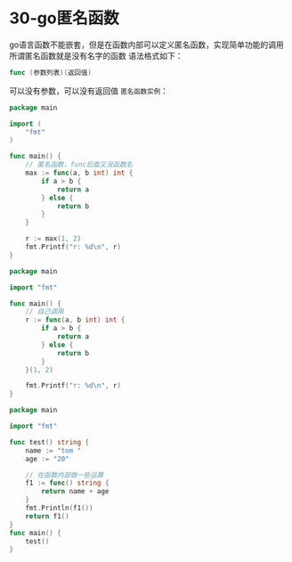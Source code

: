 # 30-go匿名函数
go语言函数不能嵌套，但是在函数内部可以定义匿名函数，实现简单功能的调用
所谓匿名函数就是没有名字的函数
语法格式如下：
```go
func (参数列表)(返回值)
```
可以没有参数，可以没有返回值
`匿名函数实例`：
```go
package main

import (
    "fmt"
)

func main() {
    // 匿名函数，func后面又没函数名
    max := func(a, b int) int {
        if a > b {
            return a
        } else {
            return b
        }
    }

    r := max(1, 2)
    fmt.Printf("r: %d\n", r)
}
```
```go
package main

import "fmt"

func main() {
    // 自己调用
    r := func(a, b int) int {
        if a > b {
            return a
        } else {
            return b
        }
    }(1, 2)

    fmt.Printf("r: %d\n", r)
}
```
```go
package main

import "fmt"

func test() string {
    name := "tom "
    age := "20"

    // 在函数内部做一些运算
    f1 := func() string {
        return name + age
    }
    fmt.Println(f1())
    return f1()
}
func main() {
    test()
}
```